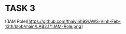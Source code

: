 # TASK 3
!(IAM Role)[https://github.com/thaivinh99/AWS-Vinh-Feb-13th/blob/main/LAB3.1/1.IAM-Role.png]